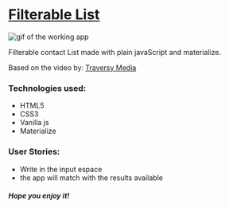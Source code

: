 # [Filterable List](https://elena-in-code.github.io/Filterable-List/ "live sample")

![](https://user-images.githubusercontent.com/30567608/33764414-96d72d12-dc14-11e7-9778-19ccf8af7e69.gif "gif of the working app")

Filterable contact List made with plain javaScript and materialize.

Based on the video by:
	[Traversy Media](https://www.youtube.com/watch?v=G1eW3Oi6uoc "see the full tutorial and make your own")
	

### Technologies used: 

+ HTML5
+ CSS3
+ Vanilla js
+ Materialize

### User Stories: 

+ Write in the input espace
+ the app will match with the results available

##### Hope you enjoy it!
